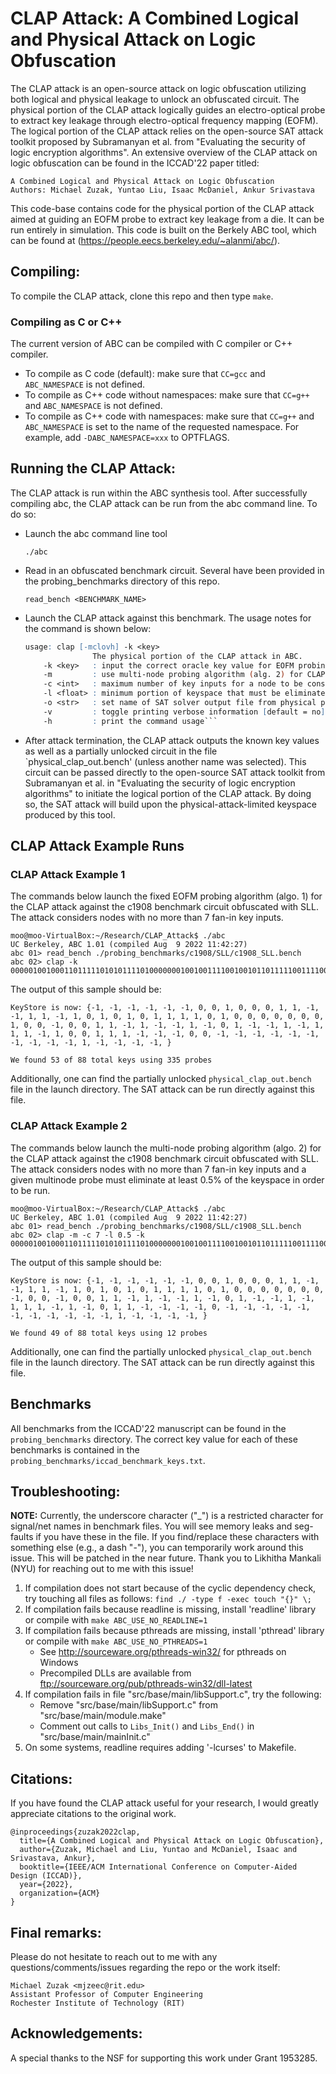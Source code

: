 # CLAP Attack: A Combined Logical and Physical Attack on Logic Obfuscation

The CLAP attack is an open-source attack on logic obfuscation utilizing both logical and physical leakage to unlock an obfuscated circuit. The physical portion of the CLAP attack logically guides an electro-optical probe to extract key leakage through electro-optical frequency mapping (EOFM). The logical portion of the CLAP attack relies on the open-source SAT attack toolkit proposed by Subramanyan et al. from "Evaluating the security of logic encryption algorithms". An extensive overview of the CLAP attack on logic obfuscation can be found in the ICCAD'22 paper titled:

    A Combined Logical and Physical Attack on Logic Obfuscation
    Authors: Michael Zuzak, Yuntao Liu, Isaac McDaniel, Ankur Srivastava

This code-base contains code for the physical portion of the CLAP attack aimed at guiding an EOFM probe to extract key leakage from a die. It can be run entirely in simulation. This code is built on the Berkely ABC tool, which can be found at (https://people.eecs.berkeley.edu/~alanmi/abc/).

## Compiling:

To compile the CLAP attack, clone this repo and then type `make`.

### Compiling as C or C++

The current version of ABC can be compiled with C compiler or C++ compiler.

 * To compile as C code (default): make sure that `CC=gcc` and `ABC_NAMESPACE` is not defined.
 * To compile as C++ code without namespaces: make sure that `CC=g++` and `ABC_NAMESPACE` is not defined.
 * To compile as C++ code with namespaces: make sure that `CC=g++` and `ABC_NAMESPACE` is set to
   the name of the requested namespace. For example, add `-DABC_NAMESPACE=xxx` to OPTFLAGS.

## Running the CLAP Attack:

The CLAP attack is run within the ABC synthesis tool. After successfully compiling abc, the CLAP attack can be run from the abc command line. To do so:

* Launch the abc command line tool

    
    ```./abc```

* Read in an obfuscated benchmark circuit. Several have been provided in the probing_benchmarks directory of this repo.

    ```read_bench <BENCHMARK_NAME>```

* Launch the CLAP attack against this benchmark. The usage notes for the command is shown below:

    ```abc 01> clap -h
    usage: clap [-mclovh] -k <key> 
                   The physical portion of the CLAP attack in ABC.
        -k <key>   : input the correct oracle key value for EOFM probing simulation 
        -m         : use multi-node probing algorithm (alg. 2) for CLAP attack, omitting this command uses fixed EOFM probe algorithm (alg. 1)
        -c <int>   : maximum number of key inputs for a node to be considered for EOFM probing [default = 7]
        -l <float> : minimum portion of keyspace that must be eliminated for a multi-node probe to be run [default = 0.006125]
        -o <str>   : set name of SAT solver output file from physical portion of CLAP attack [default = "physical_clap_out.bench"]
        -v         : toggle printing verbose information [default = no]
        -h         : print the command usage```

* After attack termination, the CLAP attack outputs the known key values as well as a partially unlocked circuit in the file `physical_clap_out.bench' (unless another name was selected). This circuit can be passed directly to the open-source SAT attack toolkit from Subramanyan et al. in "Evaluating the security of logic encryption algorithms" to initiate the logical portion of the CLAP attack. By doing so, the SAT attack will build upon the physical-attack-limited keyspace produced by this tool.
    
## CLAP Attack Example Runs

### CLAP Attack Example 1
The commands below launch the fixed EOFM probing algorithm (algo. 1) for the CLAP attack against the c1908 benchmark circuit obfuscated with SLL. The attack considers nodes with no more than 7 fan-in key inputs.
    
    moo@moo-VirtualBox:~/Research/CLAP_Attack$ ./abc
    UC Berkeley, ABC 1.01 (compiled Aug  9 2022 11:42:27)
    abc 01> read_bench ./probing_benchmarks/c1908/SLL/c1908_SLL.bench 
    abc 02> clap -k 0000010010001101111101010111101000000010010011110010010110111110011110000010100110110111
    
The output of this sample should be:
    
    KeyStore is now: {-1, -1, -1, -1, -1, -1, 0, 0, 1, 0, 0, 0, 1, 1, -1, -1, 1, 1, -1, 1, 0, 1, 0, 1, 0, 1, 1, 1, 1, 0, 1, 0, 0, 0, 0, 0, 0, 0, 1, 0, 0, -1, 0, 0, 1, 1, -1, 1, -1, -1, 1, -1, 0, 1, -1, -1, 1, -1, 1, 1, 1, -1, 1, 0, 0, 1, 1, 1, -1, -1, -1, 0, 0, -1, -1, -1, -1, -1, -1, -1, -1, -1, -1, 1, -1, -1, -1, -1, }

    We found 53 of 88 total keys using 335 probes

Additionally, one can find the partially unlocked `physical_clap_out.bench` file in the launch directory. The SAT attack can be run directly against this file.
    
### CLAP Attack Example 2
The commands below launch the multi-node probing algorithm (algo. 2) for the CLAP attack against the c1908 benchmark circuit obfuscated with SLL. The attack considers nodes with no more than 7 fan-in key inputs and a given multinode probe must eliminate at least 0.5% of the keyspace in order to be run.
    
    moo@moo-VirtualBox:~/Research/CLAP_Attack$ ./abc
    UC Berkeley, ABC 1.01 (compiled Aug  9 2022 11:42:27)
    abc 01> read_bench ./probing_benchmarks/c1908/SLL/c1908_SLL.bench 
    abc 02> clap -m -c 7 -l 0.5 -k 0000010010001101111101010111101000000010010011110010010110111110011110000010100110110111
    
The output of this sample should be:
    
    KeyStore is now: {-1, -1, -1, -1, -1, -1, 0, 0, 1, 0, 0, 0, 1, 1, -1, -1, 1, 1, -1, 1, 0, 1, 0, 1, 0, 1, 1, 1, 1, 0, 1, 0, 0, 0, 0, 0, 0, 0, -1, 0, 0, -1, 0, 0, 1, 1, -1, 1, -1, -1, 1, -1, 0, 1, -1, -1, 1, -1, 1, 1, 1, -1, 1, -1, 0, 1, 1, -1, -1, -1, -1, 0, -1, -1, -1, -1, -1, -1, -1, -1, -1, -1, -1, 1, -1, -1, -1, -1, }

    We found 49 of 88 total keys using 12 probes

Additionally, one can find the partially unlocked `physical_clap_out.bench` file in the launch directory. The SAT attack can be run directly against this file.
    
## Benchmarks

All benchmarks from the ICCAD'22 manuscript can be found in the `probing_benchmarks` directory. The correct key value for each of these benchmarks is contained in the `probing_benchmarks/iccad_benchmark_keys.txt`.

## Troubleshooting:

**NOTE:** Currently, the underscore character ("_") is a restricted character for signal/net names in benchmark files. You will see memory leaks and seg-faults if you have these in the file. If you find/replace these characters with something else (e.g., a dash "-"), you can temporarily work around this issue. This will be patched in the near future. Thank you to Likhitha Mankali (NYU) for reaching out to me with this issue!

 1. If compilation does not start because of the cyclic dependency check, 
try touching all files as follows: `find ./ -type f -exec touch "{}" \;`
 1. If compilation fails because readline is missing, install 'readline' library or
compile with `make ABC_USE_NO_READLINE=1`
 1. If compilation fails because pthreads are missing, install 'pthread' library or
compile with `make ABC_USE_NO_PTHREADS=1`
    * See http://sourceware.org/pthreads-win32/ for pthreads on Windows
    * Precompiled DLLs are available from ftp://sourceware.org/pub/pthreads-win32/dll-latest
 1. If compilation fails in file "src/base/main/libSupport.c", try the following:
    * Remove "src/base/main/libSupport.c" from "src/base/main/module.make"
    * Comment out calls to `Libs_Init()` and `Libs_End()` in "src/base/main/mainInit.c"
 1. On some systems, readline requires adding '-lcurses' to Makefile.

## Citations:

If you have found the CLAP attack useful for your research, I would greatly appreciate citations to the original work. 

    @inproceedings{zuzak2022clap,
      title={A Combined Logical and Physical Attack on Logic Obfuscation},
      author={Zuzak, Michael and Liu, Yuntao and McDaniel, Isaac and Srivastava, Ankur},
      booktitle={IEEE/ACM International Conference on Computer-Aided Design (ICCAD)},
      year={2022},
      organization={ACM}
    }

## Final remarks:

Please do not hesitate to reach out to me with any questions/comments/issues regarding the repo or the work itself:

    Michael Zuzak <mjzeec@rit.edu>
    Assistant Professor of Computer Engineering
    Rochester Institute of Technology (RIT) 
    
## Acknowledgements:

A special thanks to the NSF for supporting this work under Grant 1953285.

